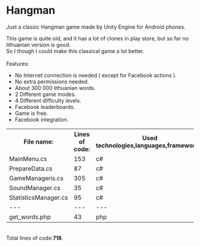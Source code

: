 # Hangman
Just a classic Hangman game made by Unity Engine for Android phones.

This game is quite old, and it has a lot of clones in play store, but so far no lithuanian version is good.<br>
So I though I could make this classical game a lot better.<br><br>
Features:<br>
* No Internet connection is needed ( except for Facebook actions ).<br>
* No extra permissions needed.<br>
* About 300 000 lithuanian words.<br>
* 2 Different game modes.<br>
* 4 Different difficulty levels. <br>
* Facebook leaderboards.<br>
* Game is free.<br>
* Facebook integration.<br>


<table style="width:100%">
  <tr>
    <th>File name:</th>
    <th>Lines of code:</th> 
    <th>Used technologies,languages,frameworks:</th>
  </tr>
  <tr>
    <td>MainMenu.cs</td>
    <td>153</td> 
    <td>c#</td>
  </tr>
   <tr>
    <td>PrepareData.cs</td>
    <td>87</td> 
    <td>c#</td>
  </tr> 
  <tr>
    <td>GameManageris.cs</td>
    <td>305</td> 
    <td>c#</td>
  </tr>  
  <tr>
    <td>SoundManager.cs</td>
    <td>35</td> 
    <td>c#</td>
  </tr>
  <tr>
    <td>StatisticsManager.cs</td>
    <td>95</td> 
    <td>c#</td>
  </tr>   
     <tr>
    <td>---</td>
    <td>---</td> 
    <td>---</td>
  </tr>  
   <tr>
    <td>get_words.php</td>
    <td>43</td> 
    <td>php</td>
  </tr>      
</table>
<br>
Total lines of code:<strong>718</strong>.
